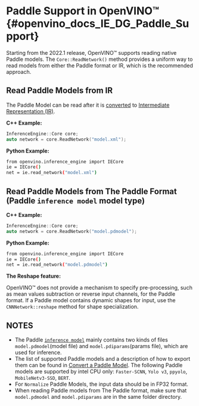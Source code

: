 # Paddle Support in OpenVINO™ {#openvino_docs_IE_DG_Paddle_Support}

Starting from the 2022.1 release, OpenVINO™ supports reading native Paddle models.
The `Core::ReadNetwork()` method provides a uniform way to read models from either the Paddle format or IR, which is the recommended approach.

## Read Paddle Models from IR

The Paddle Model can be read after it is [converted](../MO_DG/prepare_model/convert_model/Convert_Model_From_Paddle.md) to [Intermediate Representation (IR)](../MO_DG/IR_and_opsets.md).

**C++ Example:**

```cpp
InferenceEngine::Core core;
auto network = core.ReadNetwork("model.xml");
```

**Python Example:**

```sh
from openvino.inference_engine import IECore
ie = IECore()
net = ie.read_network("model.xml")
```

## Read Paddle Models from The Paddle Format (Paddle `inference model` model type)

**C++ Example:**

```cpp
InferenceEngine::Core core;
auto network = core.ReadNetwork("model.pdmodel");
```

**Python Example:**

```sh
from openvino.inference_engine import IECore
ie = IECore()
net = ie.read_network("model.pdmodel")
```

**The Reshape feature:**

OpenVINO™ does not provide a mechanism to specify pre-processing, such as mean values subtraction or reverse input channels, for the Paddle format.
If a Paddle model contains dynamic shapes for input, use the `CNNNetwork::reshape` method for shape specialization.

## NOTES

* The Paddle [`inference model`](https://github.com/PaddlePaddle/PaddleOCR/blob/release/2.1/doc/doc_en/inference_en.md) mainly contains two kinds of files `model.pdmodel`(model file) and `model.pdiparams`(params file), which are used for inference.
* The list of supported Paddle models and a description of how to export them can be found in [Convert a Paddle Model](../MO_DG/prepare_model/convert_model/Convert_Model_From_Paddle.md). The following Paddle models are supported by intel CPU only: `Faster-SCNN`, `Yolo v3`, `ppyolo`, `MobileNetv3-SSD`, `BERT`.
* For `Normalize` Paddle Models, the input data should be in FP32 format.
* When reading Paddle models from The Paddle format, make sure that `model.pdmodel` and `model.pdiparams` are in the same folder directory.
